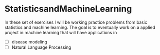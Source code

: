 # StatisticsandMachineLearning

In these set of exercises I will be working practice problems from basic statistics and machine learning. The goal is to eventually work on a applied project in machine learning that will have applications in
-[ ] disease modeling
-[ ] Natural Language Processing
